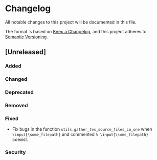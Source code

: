 # Changelog

All notable changes to this project will be documented in this file.

The format is based on [Keep a Changelog](https://keepachangelog.com/en/1.1.0/),
and this project adheres to [Semantic Versioning](https://semver.org/spec/v2.0.0.html).

## [Unreleased]

### Added

### Changed

### Deprecated

### Removed

### Fixed

- Fix bugs in the function `utils.gather_tex_source_files_in_one` when
  `\input{\some_filepath}` and commented `% \input{\some_filepath}` coexist.

### Security
